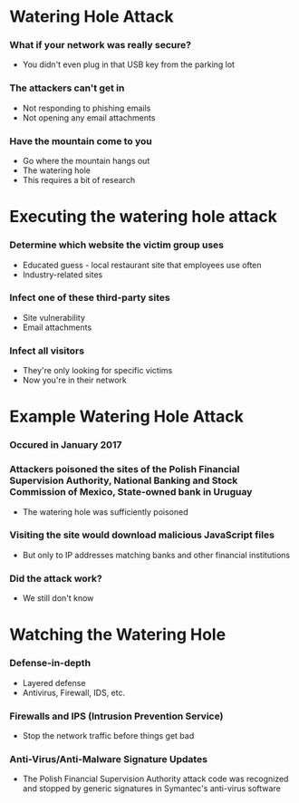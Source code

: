 # Watering Hole Attack
### What if your network was really secure?
- You didn't even plug in that USB key from the parking lot
### The attackers can't get in
- Not responding to phishing emails
- Not opening any email attachments
### Have the mountain come to you
- Go where the mountain hangs out
- The watering hole
- This requires a bit of research
# Executing the watering hole attack
### Determine which website the victim group uses
- Educated guess - local restaurant site that employees use often
- Industry-related sites
### Infect one of these third-party sites
- Site vulnerability
- Email attachments
### Infect all visitors
- They're only looking for specific victims
- Now you're in their network
# Example Watering Hole Attack
### Occured in January 2017
### Attackers poisoned the sites of the Polish Financial Supervision Authority, National Banking and Stock Commission of Mexico, State-owned bank in Uruguay
- The watering hole was sufficiently poisoned
### Visiting the site would download malicious JavaScript files
- But only to IP addresses matching banks and other financial institutions
### Did the attack work?
- We still don't know
# Watching the Watering Hole
### Defense-in-depth
- Layered defense
- Antivirus, Firewall, IDS, etc.
### Firewalls and IPS (Intrusion Prevention Service)
- Stop the network traffic before things get bad
### Anti-Virus/Anti-Malware Signature Updates
- The Polish Financial Supervision Authority attack code was recognized and stopped by generic signatures in Symantec's anti-virus software